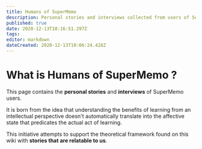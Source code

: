 ```yaml
---
title: Humans of SuperMemo
description: Personal stories and interviews collected from users of SuperMemo.
published: true
date: 2020-12-13T10:16:51.297Z
tags: 
editor: markdown
dateCreated: 2020-12-13T10:06:24.428Z
---
```


# What is Humans of SuperMemo ?

This page contains the **personal stories** and **interviews** of SuperMemo users.

It is born from the idea that understanding the benefits of learning from an intellectual perspective doesn't automatically translate into the affective state that predicates the actual act of learning.

This initiative attempts to support the theoretical framework found on this wiki with **stories that are relatable to us**.